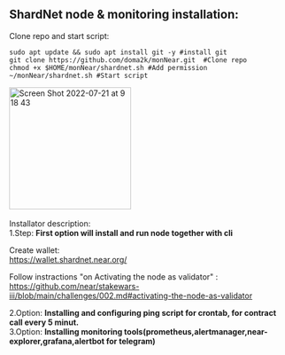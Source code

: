 ## ShardNet node & monitoring installation: <br /> 
Clone repo and start script:

```
sudo apt update && sudo apt install git -y #install git
git clone https://github.com/doma2k/monNear.git  #Clone repo
chmod +x $HOME/monNear/shardnet.sh #Add permission 
~/monNear/shardnet.sh #Start script
```

<img width="220" alt="Screen Shot 2022-07-21 at 9 18 43" src="https://user-images.githubusercontent.com/79820904/180143201-da262fac-8ff9-4ec4-830c-c7b5930fd33a.png"> <br />
<br />
Installator description: <br />
1.Step: **First option will install and run node together with cli** <br /> 

Create wallet: <br /> 
https://wallet.shardnet.near.org/

Follow instractions "on Activating the node as validator" : <br />
https://github.com/near/stakewars-iii/blob/main/challenges/002.md#activating-the-node-as-validator

2.Option: **Installing and configuring ping script for crontab, for contract call every 5 minut.** <br />
3.Option: **Installing monitoring tools(prometheus,alertmanager,near-explorer,grafana,alertbot for telegram)** <br />



